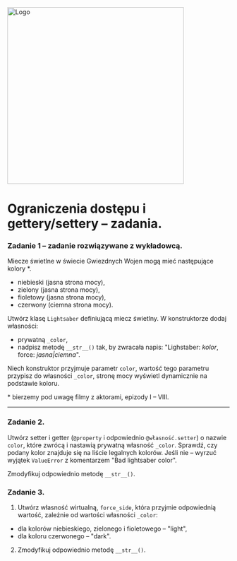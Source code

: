 <img alt="Logo" src="http://coderslab.pl/svg/logo-coderslab.svg" width="400">

# Ograniczenia dostępu i gettery/settery &ndash; zadania.

### Zadanie 1 &ndash; zadanie rozwiązywane z wykładowcą.

Miecze świetlne w świecie Gwiezdnych Wojen mogą mieć następujące kolory \*.
* niebieski (jasna strona mocy),
* zielony (jasna strona mocy),
* fioletowy (jasna strona mocy),
* czerwony (ciemna strona mocy). 


Utwórz klasę `Lightsaber` definiującą miecz świetlny. W konstruktorze dodaj własności:

* prywatną `_color`,
* nadpisz metodę `__str__()` tak, by zwracała napis: "Lighstaber: *kolor*, force: *jasna|ciemna*".

Niech konstruktor przyjmuje parametr `color`, wartość tego parametru przypisz do własności `_color`, stronę mocy wyświetl dynamicznie na podstawie koloru.

\* bierzemy pod uwagę filmy z aktorami, epizody I – VIII.

---

### Zadanie 2.

Utwórz setter i getter (`@property` i odpowiednio `@własność.setter`) o nazwie `color`, które zwrócą i nastawią prywatną własność `_color`. Sprawdź, czy podany kolor znajduje się na liście legalnych kolorów. Jeśli nie – wyrzuć wyjątek `ValueError` z komentarzem "Bad lightsaber color".

Zmodyfikuj odpowiednio metodę `__str__()`.

### Zadanie 3.

1. Utwórz własność wirtualną, `force_side`, która przyjmie odpowiednią wartość, zależnie od wartości własności `_color`:

* dla kolorów niebieskiego, zielonego i fioletowego – "light",
* dla koloru czerwonego – "dark".

2. Zmodyfikuj odpowiednio metodę `__str__()`.